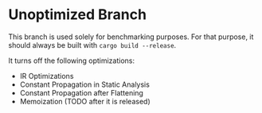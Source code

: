 # Unoptimized Branch
This branch is used solely for benchmarking purposes.
For that purpose, it should always be built with `cargo build --release`.

It turns off the following optimizations:
- IR Optimizations
- Constant Propagation in Static Analysis
- Constant Propagation after Flattening
- Memoization (TODO after it is released)

